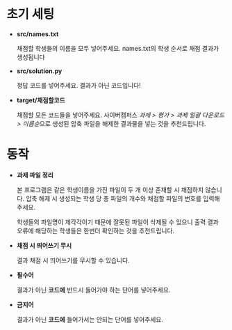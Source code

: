 # 초기 세팅

* **src/names.txt**

    채점할 학생들의 이름을 모두 넣어주세요. names.txt의 학생 순서로 채점 결과가 생성됩니다

* **src/solution.py**

    정답 코드를 넣어주세요. 결과가 아닌 코드입니다!

* **target/채점할코드**

    채점할 모든 코드들을 넣어주세요. 사이버캠퍼스 *과제 > 평가 > 과제 일괄 다운로드 > 이름순*으로 생성된 압축 파일을 해제한 결과물을 넣는 것을 추천드립니다.

# 동작

* **과제 파일 정리**

    본 프로그램은 같은 학생이름을 가진 파일이 두 개 이상 존재할 시 채점하지 않습니다. 압축 해제 시 생성되는 학생 당 총 파일의 개수와 채점할 파일의 번호를 입력해주세요.

    학생들의 파일명이 제각각이기 때문에 잘못된 파일이 삭제될 수 있으니 출력 결과 오류에 해당하는 학생들은 한번더 확인하는 것을 추천드립니다.

* **채점 시 띄어쓰기 무시**

    결과 채점 시 띄어쓰기를 무시할 수 있습니다.

* **필수어**

    결과가 아닌 **코드에** 반드시 들어가야 하는 단어를 넣어주세요.

* **금지어**

    결과가 아닌 **코드에** 들어가서는 안되는 단어를 넣어주세요.
